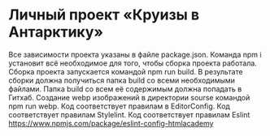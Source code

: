# Личный проект «Круизы в Антарктику» 
Все зависимости проекта указаны в файле package.json.
Команда npm i установит всё необходимое для того, чтобы сборка проекта работала.
Сборка проекта запускается командой npm run build.
В результате сборки должна получиться папка build со всеми необходимыми файлами.
Папка build со всем её содержимым должна попадать в Гитхаб.
Cоздание webp изображений в директории sourse командой npm run webp.
Код соответствует правилам в EditorConfig.
Код соответствует правилам Stylelint.
Код соответствует правилам Eslint https://www.npmjs.com/package/eslint-config-htmlacademy
